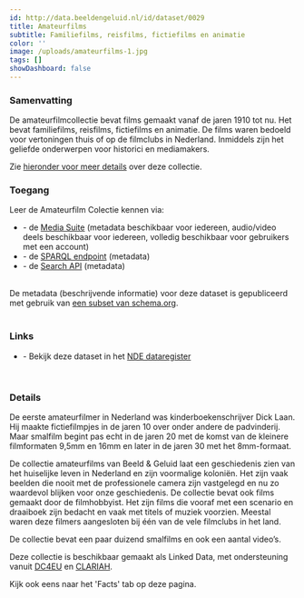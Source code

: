 ```yaml
---
id: http://data.beeldengeluid.nl/id/dataset/0029
title: Amateurfilms
subtitle: Familiefilms, reisfilms, fictiefilms en animatie
color: ''
image: /uploads/amateurfilms-1.jpg
tags: []
showDashboard: false
---
```


### Samenvatting

De amateurfilmcollectie bevat films gemaakt vanaf de jaren 1910 tot nu. Het bevat familiefilms, reisfilms, fictiefilms en animatie. De films waren bedoeld voor vertoningen thuis of op de filmclubs in Nederland. Inmiddels zijn het geliefde onderwerpen voor historici en mediamakers. 

Zie [hieronder voor meer details](#details) over deze collectie.

### Toegang

Leer de Amateurfilm Colectie kennen via:

<ul>
<li>- de <a href="https://mediasuite.clariah.nl/tool/single-search?queryId=a66581b0-509c-4527-8bd0-559cb513ec58">Media Suite</a> (metadata beschikbaar voor iedereen, audio/video deels beschikbaar voor iedereen, volledig beschikbaar voor gebruikers met een account)</li>
<li>- de <a href="https://cat.apis.beeldengeluid.nl/sparql#transientDatasources=https%3A%2F%2Fcat.apis.beeldengeluid.nl%2Fsparql&query=PREFIX%20sdo%3A%20%3Chttps%3A%2F%2Fschema.org%2F%3E%0A%0ASELECT%20DISTINCT%20%3Fprogram_id%20%3Ftitle%0AWHERE%20%7B%0A%20%20GRAPH%20%3Chttp%3A%2F%2Fdata.rdlabs.beeldengeluid.nl%2Fcat%2F%3E%20%7B%0A%20%20%20%20%7B%0A%20%20%20%20%20%20%3Fprogram_id%20sdo%3ApartOfSeries%2Fsdo%3AadditionalType%20%22Bewegend%20beeld%20-%20Smalfilm%22%5E%5Esdo%3AText%20.%0A%20%20%20%20%7D%0A%20%20%20%20UNION%0A%20%20%20%20%7B%0A%20%20%20%20%20%20%3Fprogram_id%20sdo%3AadditionalType%20%22Bewegend%20beeld%20-%20Smalfilm%22%5E%5Esdo%3AText%20.%0A%20%20%20%20%7D%0A%20%20%7D%0A%20%20%3Fprogram_id%20a%20sdo%3ACreativeWork%0A%20%20OPTIONAL%20%7B%0A%20%20%20%20%3Fprogram_id%20sdo%3Aname%20%3Fprogram_title%0A%20%20%7D%0A%20%20BIND(STR(COALESCE(%3Fprogram_title%2C%20'Untitled'%5E%5Exsd%3Astring))%20AS%20%3Ftitle)%0A%7D">SPARQL endpoint</a> (metadata)</li>
<li>- de <a href="/nl/apis/nisv-media-catalog#search">Search API</a> (metadata)</li>
</ul>
<br>
De metadata (beschrijvende informatie) voor deze dataset is gepubliceerd met gebruik van <a href="https://beeldengeluid.github.io/beng-lod-ontospy/">een subset van schema.org</a>.
<br>
<br>

### Links

<ul>
<li> - Bekijk deze dataset in het <a href="https://datasetregister.netwerkdigitaalerfgoed.nl/show.php?lang=nl&uri=http%3A%2F%2Fdata.beeldengeluid.nl%2Fid%2Fdataset%2F0029">NDE dataregister</a></li>
</ul>
<br>

### Details

De eerste amateurfilmer in Nederland was kinderboekenschrijver Dick Laan. Hij maakte fictiefilmpjes in de jaren 10 over onder andere de padvinderij. Maar smalfilm begint pas echt in de jaren 20 met de komst van de kleinere filmformaten 9,5mm en 16mm en later in de jaren 30 met het 8mm-formaat. 

De collectie amateurfilms van Beeld & Geluid laat een geschiedenis zien van het huiselijke leven in Nederland en zijn voormalige koloniën. Het zijn vaak beelden die nooit met de professionele camera zijn vastgelegd en nu zo waardevol blijken voor onze geschiedenis. De collectie bevat ook films gemaakt door de filmhobbyist. Het zijn films die vooraf met een scenario en draaiboek zijn bedacht en vaak met titels of muziek voorzien. Meestal waren deze filmers aangesloten bij één van de vele filmclubs in het land. 

De collectie bevat een paar duizend smalfilms en ook een aantal video’s. 

Deze collectie is beschikbaar gemaakt als Linked Data, met ondersteuning vanuit [DC4EU](https://www.dc4eu.eu/) en [CLARIAH](https://clariah.nl/).

Kijk ook eens naar het 'Facts' tab op deze pagina.
